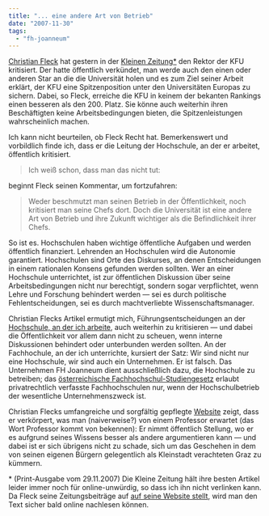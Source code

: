 ```yaml
---
title: "... eine andere Art von Betrieb"
date: "2007-11-30"
tags: 
  - "fh-joanneum"
---
```


[Christian Fleck](http://www.uni-graz.at/~fleck/ "Christian Fleck") hat gestern in der [Kleinen Zeitung](http://www.kleinezeitung.at/ "Kleine Zeitung")[\*](#anm) den Rektor der KFU kritisiert. Der hatte öffentlich verkündet, man werde auch den einen oder anderen Star an die die Universität holen und es zum Ziel seiner Arbeit erklärt, der KFU eine Spitzenposition unter den Universitäten Europas zu sichern. Dabei, so Fleck, erreiche die KFU in keinem der bekanten Rankings einen besseren als den 200. Platz. Sie könne auch weiterhin ihren Beschäftigten keine Arbeitsbedingungen bieten, die Spitzenleistungen wahrscheinlich machen.

Ich kann nicht beurteilen, ob Fleck Recht hat. Bemerkenswert und vorbildlich finde ich, dass er die Leitung der Hochschule, an der er arbeitet, öffentlich kritisiert.

> Ich weiß schon, dass man das nicht tut:

beginnt Fleck seinen Kommentar, um fortzufahren:

> Weder beschmutzt man seinen Betrieb in der Öffentlichkeit, noch kritisiert man seine Chefs dort. Doch die Universität ist eine andere Art von Betrieb und ihre Zukunft wichtiger als die Befindlichkeit ihrer Chefs.

So ist es. Hochschulen haben wichtige öffentliche Aufgaben und werden öffentlich finanziert. Lehrenden an Hochschulen wird die Autonomie garantiert. Hochschulen sind Orte des Diskurses, an denen Entscheidungen in einem rationalen Konsens gefunden werden sollten. Wer an einer Hochschule unterrichtet, ist zur öffentlichen Diskussion über seine Arbeitsbedingungen nicht nur berechtigt, sondern sogar verpflichtet, wenn Lehre und Forschung behindert werden — sei es durch politische Fehlentscheidungen, sei es durch machtverliebte Wissenschaftsmanager.

Christian Flecks Artikel ermutigt mich, Führungsentscheidungen an der [Hochschule, an der ich arbeite](http://www.fh-joanneum.at/aw/~a/home/?lan=de "FH JOANNEUM Homepage | FH JOANNEUM Homepage | FH JOANNEUM Gesellschaft mbH :: University of applied sciences"), auch weiterhin zu kritisieren — und dabei die Öffentlichkeit vor allem dann nicht zu scheuen, wenn interne Diskussionen behindert oder unterbunden werden sollten. An der Fachhochule, an der ich unterrichte, kursiert der Satz: Wir sind nicht nur eine Hochschule, wir sind auch ein Unternehmen. Er ist falsch. Das Unternehmen FH Joanneum dient ausschließlich dazu, die Hochschule zu betreiben; das [österreichische Fachhochschul-Studiengesetz](http://www.bmwf.gv.at/wissenschaft/national/gesetze/organisationsrecht/fhstg/ "Betr") erlaubt privatrechtlich verfasste Fachhochschulen nur, wenn der Hochschulbetrieb der wesentliche Unternehmenszweck ist.

Christian Flecks umfangreiche und sorgfältig gepflegte [Website](http://www.uni-graz.at/~fleck/ "Christian Fleck") zeigt, dass er verkörpert, was man (naiverweise?) von einem Professor erwartet (das Wort Professor kommt von bekennen): Er nimmt öffentlich Stellung, wo er es aufgrund seines Wissens besser als andere argumentieren kann — und dabei ist er sich übrigens nicht zu schade, sich um das Geschehen in dem von seinen eigenen Bürgern gelegentlich als Kleinstadt verachteten Graz zu kümmern.

\* (Print-Ausgabe vom 29.11.2007) Die Kleine Zeitung hält ihre besten Artikel leider immer noch für online-unwürdig, so dass ich ihn nicht verlinken kann. Da Fleck seine Zeitungsbeiträge auf [auf seine Website stellt](http://www.uni-graz.at/~fleck/werke/kommentare.htm "BEITRÄGE IN ZEITUNGEN UND ZEITSCHRIFTEN | Christian Fleck"), wird man den Text sicher bald online nachlesen können.
